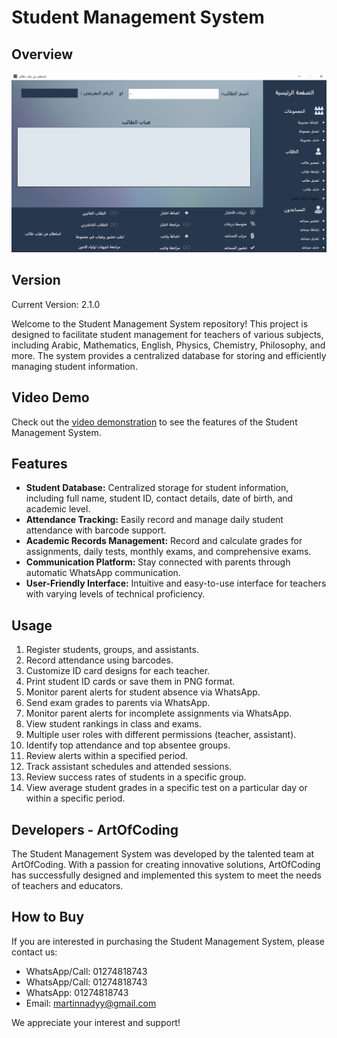 # Student Management System

## Overview

![System Screenshot](StudentMangmentSystem.png)

## Version

Current Version: 2.1.0

Welcome to the Student Management System repository! This project is designed to facilitate student management for teachers of various subjects, including Arabic, Mathematics, English, Physics, Chemistry, Philosophy, and more. The system provides a centralized database for storing and efficiently managing student information.

## Video Demo

Check out the [video demonstration](https://fb.watch/pw5mw2PvmU/) to see the features of the Student Management System.


## Features

- **Student Database:** Centralized storage for student information, including full name, student ID, contact details, date of birth, and academic level.
- **Attendance Tracking:** Easily record and manage daily student attendance with barcode support.
- **Academic Records Management:** Record and calculate grades for assignments, daily tests, monthly exams, and comprehensive exams.
- **Communication Platform:** Stay connected with parents through automatic WhatsApp communication.
- **User-Friendly Interface:** Intuitive and easy-to-use interface for teachers with varying levels of technical proficiency.

## Usage

1. Register students, groups, and assistants.
2. Record attendance using barcodes.
3. Customize ID card designs for each teacher.
4. Print student ID cards or save them in PNG format.
5. Monitor parent alerts for student absence via WhatsApp.
6. Send exam grades to parents via WhatsApp.
7. Monitor parent alerts for incomplete assignments via WhatsApp.
8. View student rankings in class and exams.
9. Multiple user roles with different permissions (teacher, assistant).
10. Identify top attendance and top absentee groups.
11. Review alerts within a specified period.
12. Track assistant schedules and attended sessions.
13. Review success rates of students in a specific group.
14. View average student grades in a specific test on a particular day or within a specific period.

## Developers - ArtOfCoding

The Student Management System was developed by the talented team at ArtOfCoding. With a passion for creating innovative solutions, ArtOfCoding has successfully designed and implemented this system to meet the needs of teachers and educators.

## How to Buy

If you are interested in purchasing the Student Management System, please contact us:

- WhatsApp/Call: 01274818743
- WhatsApp/Call: 01274818743
- WhatsApp: 01274818743
- Email: martinnadyy@gmail.com

We appreciate your interest and support!
